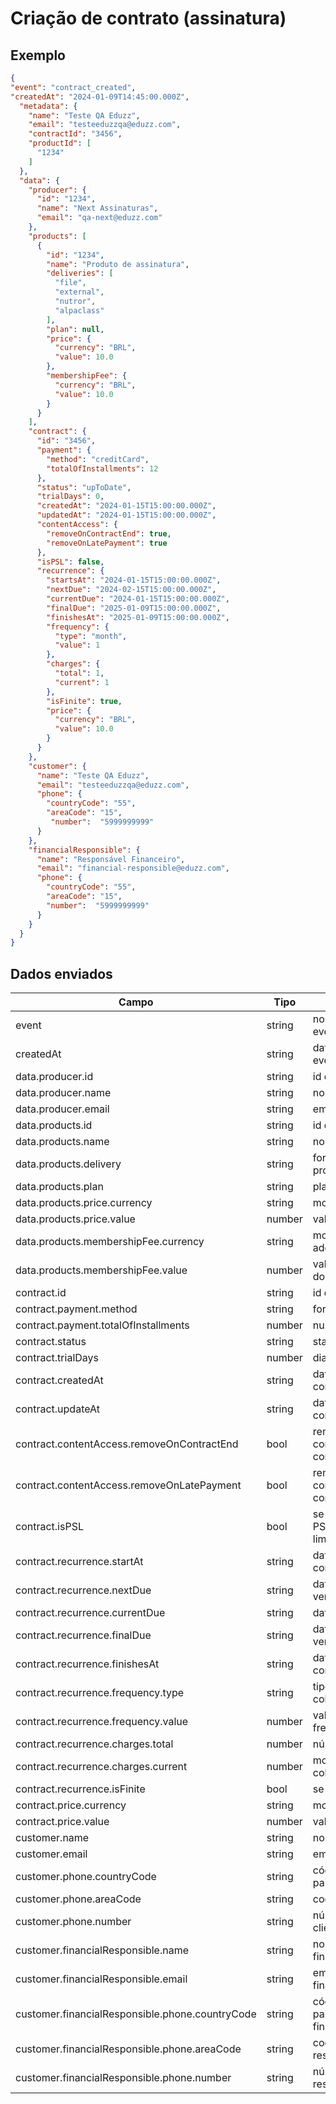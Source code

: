 # Criação de contrato (assinatura)

## Exemplo

```json
{
"event": "contract_created",
"createdAt": "2024-01-09T14:45:00.000Z",
  "metadata": {
    "name": "Teste QA Eduzz",
    "email": "testeeduzzqa@eduzz.com",
    "contractId": "3456",
    "productId": [
      "1234"
    ]
  },
  "data": {
    "producer": {
      "id": "1234",
      "name": "Next Assinaturas",
      "email": "qa-next@eduzz.com"
    },
    "products": [
      {
        "id": "1234",
        "name": "Produto de assinatura",
        "deliveries": [
          "file",
          "external",
          "nutror",
          "alpaclass"
        ],
        "plan": null,
        "price": {
          "currency": "BRL",
          "value": 10.0
        },
        "membershipFee": {
          "currency": "BRL",
          "value": 10.0
        }
      }
    ],
    "contract": {
      "id": "3456",
      "payment": {
        "method": "creditCard",
        "totalOfInstallments": 12
      },
      "status": "upToDate",
      "trialDays": 0,
      "createdAt": "2024-01-15T15:00:00.000Z",
      "updatedAt": "2024-01-15T15:00:00.000Z",
      "contentAccess": {
        "removeOnContractEnd": true,
        "removeOnLatePayment": true
      },
      "isPSL": false,
      "recurrence": {
        "startsAt": "2024-01-15T15:00:00.000Z",
        "nextDue": "2024-02-15T15:00:00.000Z",
        "currentDue": "2024-01-15T15:00:00.000Z",
        "finalDue": "2025-01-09T15:00:00.000Z",
        "finishesAt": "2025-01-09T15:00:00.000Z",
        "frequency": {
          "type": "month",
          "value": 1
        },
        "charges": {
          "total": 1,
          "current": 1
        },
        "isFinite": true,
        "price": {
          "currency": "BRL",
          "value": 10.0
        }
      }
    },
    "customer": {
      "name": "Teste QA Eduzz",
      "email": "testeeduzzqa@eduzz.com",
      "phone": {
        "countryCode": "55",
        "areaCode": "15",
         "number":  "5999999999"
      }
    },
    "financialResponsible": {
      "name": "Responsável Financeiro",
      "email": "financial-responsible@eduzz.com",
      "phone": {
        "countryCode": "55",
        "areaCode": "15",
        "number":  "5999999999"
      }
    }
  }
}
```

## Dados enviados

| Campo                                           | Tipo   |     Descrição                                        |
|-------------------------------------------------|--------|------------------------------------------------------|
| event                                           | string | nome do evento(contract_created)                     |
| createdAt                                       | string | data de criação do evento                            |
| data.producer.id                                | string | id do produtor                                       |
| data.producer.name                              | string | nome do produtor                                     |
| data.producer.email                             | string | email do produtor                                    |
| data.products.id                                | string | id do produto                                        |
| data.products.name                              | string | nome do produto                                      |
| data.products.delivery                          | string | forma de entrega do produto                          |
| data.products.plan                              | string | plano do produto                                     |
| data.products.price.currency                    | string | moeda usada no produto                               |
| data.products.price.value                       | number | valor do produto                                     |
| data.products.membershipFee.currency            | string | moeda da taxa de adesão do produto                   |
| data.products.membershipFee.value               | number | valor da taxa de adesão do produto                   |
| contract.id                                     | string | id do contrato                                       |
| contract.payment.method                         | string | forma de pagamento                                   |
| contract.payment.totalOfInstallments            | number | numero de parcelas                                   |
| contract.status                                 | string | status do contrato                                   |
| contract.trialDays                              | number | dias de teste                                        |
| contract.createdAt                              | string | data de criação do contrato                          |
| contract.updateAt                               | string | data de atualização do contrato                      |
| contract.contentAccess.removeOnContractEnd      | bool   | remover acesso ao conteúdo no final do contrato      |
| contract.contentAccess.removeOnLatePayment      | bool   | remover acesso ao conteúdo de pagamento com atraso   |
| contract.isPSL                                  | bool   | se o contrato é PSL(parcelamento sem limite)         |
| contract.recurrence.startAt                     | string | data de inicio do contrato                           |
| contract.recurrence.nextDue                     | string | data do próximo vencimento                           |
| contract.recurrence.currentDue                  | string | data atual do contrato                               |
| contract.recurrence.finalDue                    | string | data do último vencimento                            |
| contract.recurrence.finishesAt                  | string | data do termino do contrato                          |
| contract.recurrence.frequency.type              | string | tipo de frequência da cobrança                       |
| contract.recurrence.frequency.value             | number | valor referente a frequência da cobrança             |
| contract.recurrence.charges.total               | number | número de cobranças                                  |
| contract.recurrence.charges.current             | number | moeda usada nas cobranças                            |
| contract.recurrence.isFinite                    | bool   | se é finito ou infinito                              |
| contract.price.currency                         | string | moeda usada no preço                                 |
| contract.price.value                            | number |  valor do contrato                                   |
| customer.name                                   | string | nome do cliente                                      |
| customer.email                                  | string | email do cliente                                     |
| customer.phone.countryCode                      | string | código de telefone do pais do cliente                |
| customer.phone.areaCode                         | string | codigo de área do cliente                            |
| customer.phone.number                           | string | número de telefone do cliente                        |
| customer.financialResponsible.name              | string | nome do resposável financeiro                        |
| customer.financialResponsible.email             | string | email do responsável financeiro                      |
| customer.financialResponsible.phone.countryCode | string | código de telefone do pais do resposável financeiro  |
| customer.financialResponsible.phone.areaCode    | string | codigo de área do responsável financeiro             |
| customer.financialResponsible.phone.number      | string | número de telefone do responsável financeiro         |
